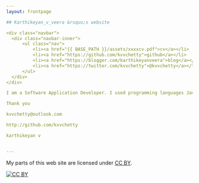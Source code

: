```yaml
---
layout: frontpage

## Karthikeyan_v_veera &rsquo;s website

<div class="navbar">
  <div class="navbar-inner">
      <ul class="nav">
          <li><a href="{{ BASE_PATH }}/assets/xxxxcv.pdf">cv</a></li>
          <li><a href="https://github.com/kvvchetty">github</a></li>
          <li><a href="https://blogger.com/karthikeyanveera">blog</a></li>
          <li><a href="https://twitter.com/kvvchetty">@kvvchetty</a></li>
      </ul>
  </div>
</div>

I am a Software Application Developer. I used programming languages Java8, J2EE, Python, Perl, Jsp, js. I prepared web applications in MVC designs using Angular, Ajax, JQuery, Spring-boot, Hibernate, MySql. I used ETL, Message services, RestApis in integration projects. I am doing the application development and support works for 10 plus years now.

Thank you

kvvchetty@outlook.com

http://github.com/kvvchetty

karthikeyan v


---
```


My parts of this web site are licensed under
[CC BY](https://creativecommons.org/licenses/by/3.0/).

[![CC BY](https://i.creativecommons.org/l/by/3.0/88x31.png)](https://creativecommons.org/licenses/by/3.0/)
